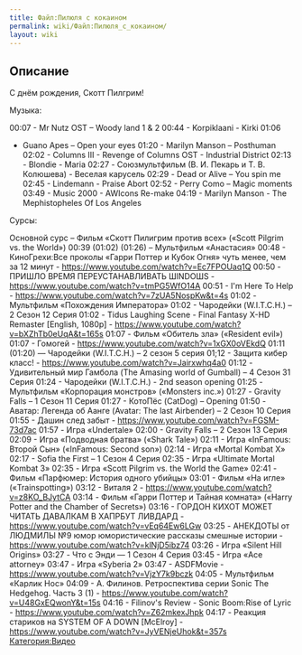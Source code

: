 ```yaml
---
title: Файл:Пилюля с кокаином
permalink: wiki/Файл:Пилюля_с_кокаином/
layout: wiki
---
```


## Описание

С днём рождения, Скотт Пилгрим!

Музыка:

00:07 - Mr Nutz OST – Woody land 1 & 2 00:44 - Korpiklaani - Kirki 01:06
- Guano Apes – Open your eyes 01:20 - Marilyn Manson – Posthuman 02:02 -
Columns III - Revenge of Columns OST - Industrial District 02:13 -
Blondie - Maria 02:27 - Союзмультфильм (В. И. Пекарь и Т. В. Колюшева) -
Веселая карусель 02:29 - Dead or Alive – You spin me 02:45 - Lindemann -
Praise Abort 02:52 - Perry Como – Magic moments 03:49 - Music 2000 -
AWIcons Re-make 04:19 - Marilyn Manson - The Mephistopheles Of Los
Angeles

Сурсы:

Основной сурс – Фильм «Скотт Пилигрим против всех» («Scott Pilgrim vs.
the World») 00:39 (01:02) (01:26) – Мультфильм «Анастасия» 00:48 -
КиноГрехи׃ Все проколы «Гарри Поттер и Кубок Огня» чуть менее, чем за 12
минут - <https://www.youtube.com/watch?v=Ec7FPOUaq1Q> 00:50 - ПРИШЛО
ВРЕМЯ ПЕРЕУСТАНАВЛИВАТЬ ШINDOШS -
<https://www.youtube.com/watch?v=tmPG5WfO14A> 00:51 - I'm Here To Help -
<https://www.youtube.com/watch?v=7zUA5NospKw&t=4s> 01:02 - Мультфильм
«Похождения Императора» 01:02 - Чародейки (W.I.T.C.H.) – 2 Сезон 12
Серия 01:02 - Tidus Laughing Scene - Final Fantasy X-HD Remaster
\[English, 1080p\] -
<https://www.youtube.com/watch?v=bXZhTb0eUqA&t=165s> 01:07 - Фильм
«Обитель зла» («Resident evil») 01:07 - Гомогей -
<https://www.youtube.com/watch?v=1xGX0oVEkdQ> 01:11 (01:20) — Чародейки
(W.I.T.C.H.) – 2 сезон 5 серия 01;12 - Защита кибер класс! -
<https://www.youtube.com/watch?v=Jairxwhq4a0> 01:12 - Удивительный мир
Гамбола (The Amasing world of Gumball) – 4 Сезон 31 Серия 01:24 -
Чародейки (W.I.T.C.H.) - 2nd season opening 01:25 - Мультфильм
«Корпорация монстров» («Monsters inc.») 01:27 - Gravity Falls – 1 Сезон
11 Серия 01:27 - КотоПёс (CatDog) – Opening 01:50 - Аватар: Легенда об
Аанге (Avatar: The last Airbender) – 2 Сезон 10 Серия 01:55 - Дашин след
забыт - <https://www.youtube.com/watch?v=FGSM-73d7ac> 01:57 - Игра
«Undertale» 02:00 - Gravity Falls – 2 Сезон 13 Серия 02:09 - Игра
«Подводная братва» («Shark Tale») 02:11 - Игра «InFamous: Второй Сын»
(«InFamous: Second son») 02:14 - Игра «Mortal Kombat X» 02:17 - Sofia
the First – 1 Сезон 4 Серия 02:35 - Игра «Ultimate Mortal Kombat 3»
02:35 - Игра «Scott Pilgrim vs. the World the Game» 02:41 - Фильм
«Парфюмер: История одного убийцы» 03:01 - Фильм «На игле»
(«Trainspotting») 03:12 - Виталя 2 -
<https://www.youtube.com/watch?v=z8KO_BJytCA> 03:14 - Фильм «Гарри
Поттер и Тайная комната» («Harry Potter and the Chamber of Secrets»)
03:16 - ГОРДОН КИХОТ МОЖЕТ ЧИТАТЬ ДАВАЛКАМ В ХАПРБУТ ЛИВДАРД -
<https://www.youtube.com/watch?v=vEq64Ew6LGw> 03:25 - АНЕКДОТЫ от
ЛЮДМИЛЫ №9 юмор юмористические рассказы смешные истории -
<https://www.youtube.com/watch?v=klNjD5ibz74> 03:26 - Игра «Silent Hill
Origins» 03:27 - Что с Энди — 1 Сезон 4 Серия 03:45 - Игра «Ace
attorney» 03:47 - Игра «Syberia 2» 03:47 - ASDFMovie -
<https://www.youtube.com/watch?v=VjzY7k9bczk> 04:05 - Мультфильм «Карлик
Нос» 04:09 - А. Филинов. Ретроспектива серии Sonic The Hedgehog. Часть 3
(1) - <https://www.youtube.com/watch?v=U48GxEQwonY&t=15s> 04:16 -
Filinov's Review - Sonic Boom׃ Rise of Lyric -
<https://www.youtube.com/watch?v=Z62mkexJhpk> 04:17 - Реакция стариков
на SYSTEM OF A DOWN \[McElroy\] -
<https://www.youtube.com/watch?v=JyVENjeUhok&t=357s>
[Категория:Видео](Категория:Видео "wikilink")
